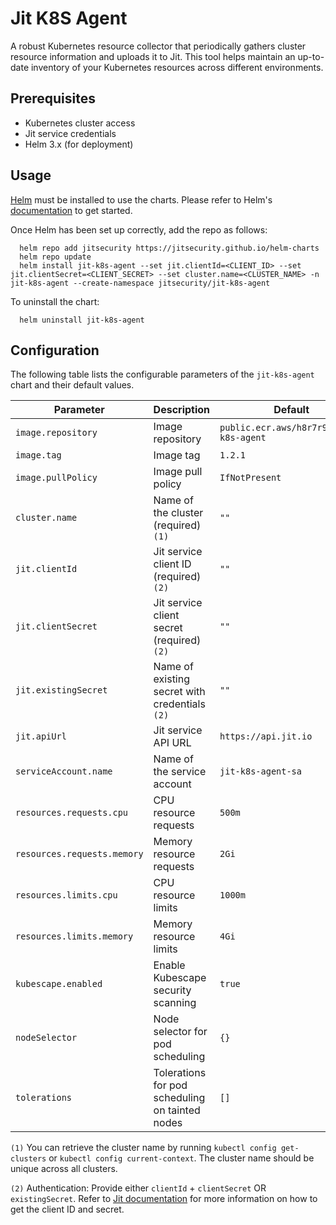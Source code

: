 # Jit K8S Agent

A robust Kubernetes resource collector that periodically gathers cluster resource information and uploads it to Jit. This tool helps maintain an up-to-date inventory of your Kubernetes resources across different environments.


## Prerequisites

* Kubernetes cluster access
* Jit service credentials
* Helm 3.x (for deployment)

## Usage

[Helm](https://helm.sh) must be installed to use the charts.  Please refer to
Helm's [documentation](https://helm.sh/docs) to get started.

Once Helm has been set up correctly, add the repo as follows:
```
  helm repo add jitsecurity https://jitsecurity.github.io/helm-charts
  helm repo update
  helm install jit-k8s-agent --set jit.clientId=<CLIENT_ID> --set jit.clientSecret=<CLIENT_SECRET> --set cluster.name=<CLUSTER_NAME> -n jit-k8s-agent --create-namespace jitsecurity/jit-k8s-agent
```

To uninstall the chart:
```
  helm uninstall jit-k8s-agent
```

## Configuration

The following table lists the configurable parameters of the `jit-k8s-agent` chart and their default values.

| Parameter                   | Description                                | Default                                 |
| --------------------------- | ------------------------------------------ | --------------------------------------- |
| `image.repository`          | Image repository                           | `public.ecr.aws/h8r7r9n6/jit-k8s-agent` |
| `image.tag`                 | Image tag                                  | `1.2.1`                                 |
| `image.pullPolicy`          | Image pull policy                          | `IfNotPresent`                          |
| `cluster.name`              | Name of the cluster (required) `(1)`       | `""`                                    |
| `jit.clientId`              | Jit service client ID (required) `(2)`     | `""`                                    |
| `jit.clientSecret`          | Jit service client secret (required) `(2)` | `""`                                    |
| `jit.existingSecret`        | Name of existing secret with credentials `(2)` | `""`                                 |
| `jit.apiUrl`                | Jit service API URL                        | `https://api.jit.io`                    |
| `serviceAccount.name`       | Name of the service account                | `jit-k8s-agent-sa`                      |
| `resources.requests.cpu`    | CPU resource requests                      | `500m`                                  |
| `resources.requests.memory` | Memory resource requests                   | `2Gi`                                   |
| `resources.limits.cpu`      | CPU resource limits                        | `1000m`                                 |
| `resources.limits.memory`   | Memory resource limits                     | `4Gi`                                   |
| `kubescape.enabled`         | Enable Kubescape security scanning         | `true`                                  |
| `nodeSelector`              | Node selector for pod scheduling           | `{}`                                    |
| `tolerations`               | Tolerations for pod scheduling on tainted nodes | `[]`                              |

`(1)` You can retrieve the cluster name by running `kubectl config get-clusters` or `kubectl config current-context`. The cluster name should be unique across all clusters.

`(2)` Authentication: Provide either `clientId` + `clientSecret` OR `existingSecret`. Refer to [Jit documentation](https://docs.jit.io/docs/managing-users#generating-api-tokens) for more information on how to get the client ID and secret.
